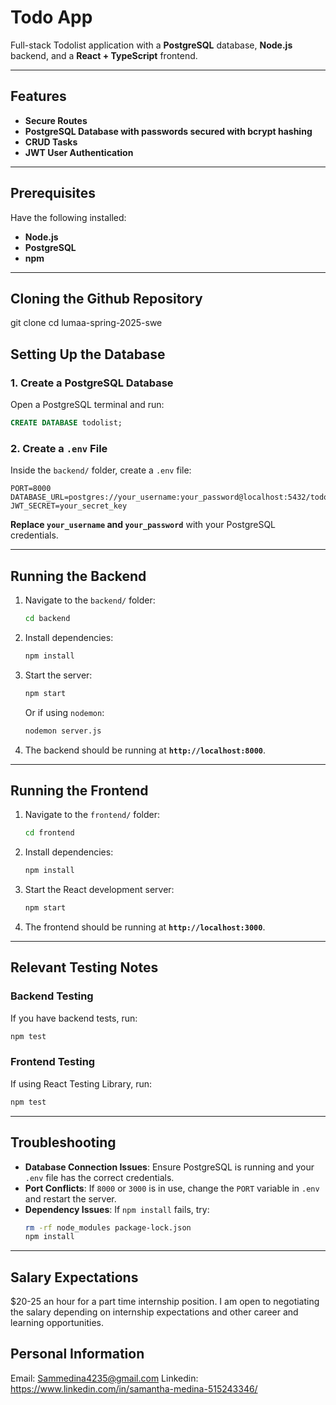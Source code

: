 # Todo App

Full-stack Todolist application with a **PostgreSQL** database, **Node.js** backend, and a **React + TypeScript** frontend.

---

## **Features**
- **Secure Routes**
- **PostgreSQL Database with passwords secured with bcrypt hashing**
- **CRUD Tasks**
- **JWT User Authentication**
---

## **Prerequisites**
Have the following installed:
- **Node.js**
- **PostgreSQL**
- **npm**

---
## **Cloning the Github Repository**
git clone <repository-url>
cd lumaa-spring-2025-swe

## **Setting Up the Database**

### **1. Create a PostgreSQL Database**
Open a PostgreSQL terminal and run:
```sql
CREATE DATABASE todolist;
```

### **2. Create a `.env` File**
Inside the `backend/` folder, create a `.env` file:
```
PORT=8000
DATABASE_URL=postgres://your_username:your_password@localhost:5432/todo_app
JWT_SECRET=your_secret_key
```
**Replace `your_username` and `your_password`** with your PostgreSQL credentials.

---

## **Running the Backend**

1. Navigate to the `backend/` folder:
   ```sh
   cd backend
   ```

2. Install dependencies:
   ```sh
   npm install
   ```

3. Start the server:
   ```sh
   npm start
   ```
   Or if using `nodemon`:
   ```sh
   nodemon server.js
   ```

4. The backend should be running at **`http://localhost:8000`**.

---

## **Running the Frontend**

1. Navigate to the `frontend/` folder:
   ```sh
   cd frontend
   ```

2. Install dependencies:
   ```sh
   npm install
   ```

3. Start the React development server:
   ```sh
   npm start
   ```

4. The frontend should be running at **`http://localhost:3000`**.

---

## **Relevant Testing Notes**

### **Backend Testing**
If you have backend tests, run:
```sh
npm test
```

### **Frontend Testing**
If using React Testing Library, run:
```sh
npm test
```

---

## **Troubleshooting**

- **Database Connection Issues**: Ensure PostgreSQL is running and your `.env` file has the correct credentials.
- **Port Conflicts**: If `8000` or `3000` is in use, change the `PORT` variable in `.env` and restart the server.
- **Dependency Issues**: If `npm install` fails, try:
  ```sh
  rm -rf node_modules package-lock.json
  npm install
  ```

---

## **Salary Expectations**
$20-25 an hour for a part time internship position. I am open to negotiating the salary depending on internship expectations and other career and learning opportunities.

## **Personal Information**
Email: Sammedina4235@gmail.com
Linkedin: https://www.linkedin.com/in/samantha-medina-515243346/